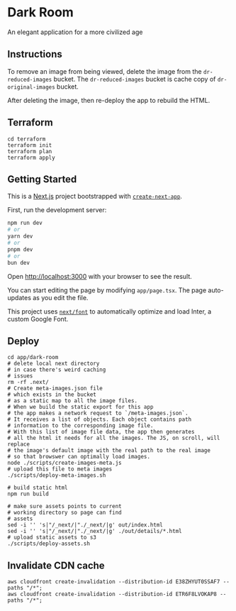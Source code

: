 # Dark Room

An elegant application for a more civilized age

## Instructions

To remove an image from being viewed, delete the image from the `dr-reduced-images` bucket. The `dr-reduced-images` bucket is cache copy of `dr-original-images` bucket.

After deleting the image, then re-deploy the app to rebuild the HTML.


## Terraform

```
cd terraform
terraform init
terraform plan
terraform apply
```


## Getting Started

This is a [Next.js](https://nextjs.org/) project bootstrapped with [`create-next-app`](https://github.com/vercel/next.js/tree/canary/packages/create-next-app).


First, run the development server:

```bash
npm run dev
# or
yarn dev
# or
pnpm dev
# or
bun dev
```

Open [http://localhost:3000](http://localhost:3000) with your browser to see the result.

You can start editing the page by modifying `app/page.tsx`. The page auto-updates as you edit the file.

This project uses [`next/font`](https://nextjs.org/docs/basic-features/font-optimization) to automatically optimize and load Inter, a custom Google Font.

## Deploy

```
cd app/dark-room
# delete local next directory
# in case there's weird caching 
# issues
rm -rf .next/
# Create meta-images.json file
# which exists in the bucket
# as a static map to all the image files.
# When we build the static export for this app
# the app makes a network request to `/meta-images.json`.
# It receives a list of objects. Each object contains path
# information to the corresponding image file.
# With this list of image file data, the app then generates 
# all the html it needs for all the images. The JS, on scroll, will replace
# the image's default image with the real path to the real image 
# so that browswer can optimally load images.  
node ./scripts/create-images-meta.js
# upload this file to meta images
./scripts/deploy-meta-images.sh

# build static html
npm run build

# make sure assets points to current 
# working directory so page can find
# assets
sed -i '' 's|"/_next/|"./_next/|g' out/index.html
sed -i '' 's|"/_next/|"./_next/|g' ./out/details/*.html
# upload static assets to s3
./scripts/deploy-assets.sh
```

## Invalidate CDN cache

```
aws cloudfront create-invalidation --distribution-id E38ZHYUT0SSAF7 --paths "/*";
aws cloudfront create-invalidation --distribution-id ETR6F8LVOKAP8 --paths "/*";
```

